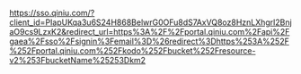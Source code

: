 https://sso.qiniu.com/?client_id=PIapUKqa3u6S24H868BelwrG0OFu8dS7AxVQ8oz8HznLXhgrl2BnjaO9cs9LzxK2&redirect_url=https%3A%2F%2Fportal.qiniu.com%2Fapi%2Fgaea%2Fsso%2Fsignin%3Femail%3D%26redirect%3Dhttps%253A%252F%252Fportal.qiniu.com%252Fkodo%252Fbucket%252Fresource-v2%253FbucketName%25253Dkm2